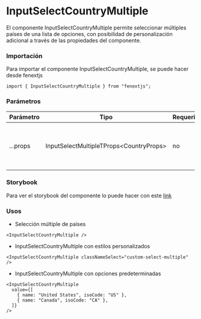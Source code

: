 # InputSelectCountryMultiple

El componente InputSelectCountryMultiple permite seleccionar múltiples países de una lista de opciones, con posibilidad de personalización adicional a través de las propiedades del componente.

### Importación

Para importar el componente InputSelectCountryMultiple, se puede hacer desde fenextjs

```tsx copy
import { InputSelectCountryMultiple } from "fenextjs";
```

### Parámetros

| Parámetro | Tipo                                      | Requerido | Default | Descripcion                                                                                                        |
| --------- | ----------------------------------------- | --------- | ------- | ------------------------------------------------------------------------------------------------------------------ |
| ...props  | InputSelectMultipleTProps\<CountryProps\> | no        |         | Propiedades adicionales que extienden de InputSelectMultipleTProps, como eventos o configuraciones del componente. |

### Storybook

Para ver el storybook del componente lo puede hacer con este [link](https://fenextjs-component-storybook.vercel.app/?path=/story/input-inputselectcountrymultiple--index)

### Usos

- Selección múltiple de países

```tsx copy
<InputSelectCountryMultiple />
```

- InputSelectCountryMultiple con estilos personalizados

```tsx copy
<InputSelectCountryMultiple classNameSelect="custom-select-multiple" />
```

- InputSelectCountryMultiple con opciones predeterminadas

```tsx copy
<InputSelectCountryMultiple
  value={[
    { name: "United States", isoCode: "US" },
    { name: "Canada", isoCode: "CA" },
  ]}
/>
```
